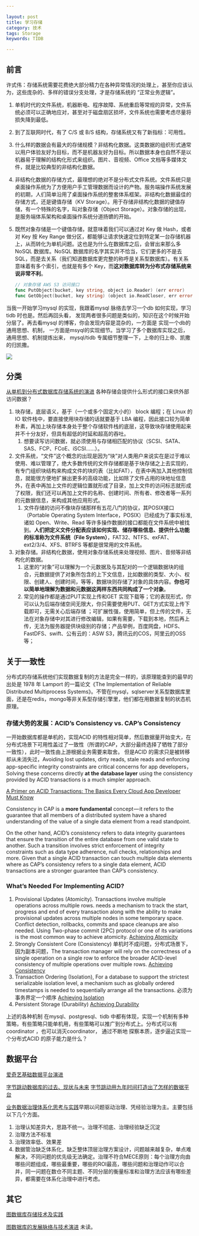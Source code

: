 ```yaml
---

layout: post
title: 学习存储
category: 技术
tags: Storage
keywords: TIDB

---
```


## 前言


许式伟：存储系统需要花费绝大部分精力在各种异常情况的处理上，甚至你应该认为，这些庞杂的、多样的错误分支处理，才是存储系统的 “正常业务逻辑”。

1. 单机时代的文件系统，机器断电、程序故障、系统重启等常规的异常，文件系统必须可以正确地应对，甚至对于磁盘扇区损坏，文件系统也需要考虑尽量将损失降到最低。
2. 到了互联网时代，有了 C/S 或 B/S 结构，存储系统又有了新指标：可用性。
3. 什么样的数据会有最大的存储规模？非结构化数据。这类数据的组织形式通常以用户体验友好为目标，而不是机器友好为目标。所以数据本身也自然不是以机器易于理解的结构化形式来组织。图片、音视频、Office 文档等多媒体文件，就是比较典型的非结构化数据。
4. 非结构化数据的存储方式，最理想的绝对不是分布式文件系统。文件系统只是桌面操作系统为了方便用户手工管理数据而设计的产物。服务端操作系统发展的初期，人们简单沿用了桌面操作系统的整套体系框架。非结构化数据最佳的存储方式，还是键值存储（KV Storage）。用于存储非结构化数据的键值存储，有一个特殊的名字，叫对象存储（Object Storage）。对象存储的出现，是服务端体系架构和桌面操作系统分道扬镳的开始。
5. 既然对象存储是一个键值存储，就意味着我们可以通过对 Key 做 Hash，或者对 Key 按 Key Range 做分区，都能够让请求快速定位到特定某一台存储机器上，从而转化为单机问题。这也是为什么在数据库之后，会冒出来那么多 NoSQL 数据库。NoSQL 数据库的名字其实并不恰当，它们更多的不是去 SQL，而是去关系（我们知道数据库更完整的称呼是关系型数据库）。有关系意味着有多个索引，也就是有多个 Key，而**这对数据库转为分布式存储系统来说非常不利**。

    ```go
    // 对象存储 AWS S3 访问接口
    func PutObject(bucket, key string, object io.Reader) (err error)
    func GetObject(bucket, key string) (object io.ReadCloser, err error)
    ```

当我一开始学习mysql 的实现，我跟着mysql 脉络去学习一个db 如何实现，学习tidb 时也是。然后再回头看， 发现两者很多问题是类似的，知识在这个时候开始分层了。再去看mysql 的博客，你会发现内容是混杂的，一方面是 实现一个db的通用思想、机制， 一方面是msyql的实现细节。当学习了多个数据库实现之后，通用思想、机制提炼出来， mysql/tidb 专属细节整理一下，上帝的归上帝、凯撒的归凯撒。

![](/public/upload/storage/learn_storage.png)

## 分类

[从单机到分布式数据库存储系统的演进](https://mp.weixin.qq.com/s/dMk34u_9R2w1piU-yHHQ9Q) 各种存储会提供什么形式的接口来供外部访问数据？
1. 块存储，底层语义，基于（一个或多个固定大小的） block 编程；在 Linux 的 IO 软件栈中，要直接使用块存储的话就要基于 LBA 编程，因此接口较为简单朴素，再加上块存储本身处于整个存储软件栈的底层，这导致块存储使用起来并不十分友好，但具有超低的时延和超高的吞吐。
    1. 想要读写访问数据，就必须使用与存储相匹配的协议（SCSI、SATA、SAS、FCP、FCoE、iSCSI……）。
3. 文件系统，“文件”这个概念的出现是因为“块”对人类用户来说实在是过于难以使用、难以管理了，绝大多数传统的文件存储都是基于块存储之上去实现的，有专门组织块结构来构成文件的块的表（比如FAT），在表中再加入其他控制信息，就能很方便地扩展出更多的高级功能，比如除了文件占用的块地址信息外，在表中再加上文件的逻辑位置就形成了目录，加上文件的访问标志就形成了权限，我们还可以再加上文件的名称、创建时间、所有者、修改者等一系列的元数据信息，来构成其他应用形式。
    1. 文件存储的访问不像块存储那样有五花八门的协议，其POSIX接口（Portable Operating System Interface，POSIX）已经成为了事实标准,诸如 Open、Write、Read 等许多操作数据的接口都能在文件系统中被找到。**人们把定义文件分配表应该如何实现、储存哪些信息、提供什么功能的标准称为文件系统（File System）**，FAT32、NTFS、exFAT、ext2/3/4、XFS、BTRFS 等都是很常用的文件系统。
2. 对象存储。非结构化数据，使用对象存储系统来处理视频、图片、音频等非结构化的数据。
    1. 这里的“对象”可以理解为一个元数据及与其配对的一个逻辑数据块的组合，元数据提供了对象所包含的上下文信息，比如数据的类型、大小、权限、创建人、创建时间，等等，数据块则存储了对象的具体内容。**你也可以简单地理解为数据和元数据这两样东西共同构成了一个对象**。
    1. 常见的操作都是通过PUT实现上传和GET 实现下载等；它的表现形式，你可以认为后端存储空间无限大，你只需要使用PUT、GET方式实现上传下载即可，无需关心后端存储 ；可扩展性强，使用简单，但上传的文件，无法在对象存储中对其进行修改编辑，如果有需要，下载到本地，然后再上传，无法为服务器提供块级别的存储；产品举例，百度网盘，HDFS、FastDFS、swift、公有云的：ASW S3，腾讯云的COS，阿里云的OSS等；


## 关于一致性

分布式的存储系统他们实现数据复制的方法是完全一样的，该原理能查到的最早的出处是 1978 年 Lamport 的一篇论文《The Implementation of Reliable Distributed Multiprocess Systems》。不管在mysql，sqlserver关系型数据库里面，还是在redis，mongo等非关系型存储引擎里，他们都在用数据复制的状态机原理。

### 存储大势的发展：ACID’s Consistency vs. CAP’s Consistency

一开始数据库都是单机的，实现ACID 的特性相对简单，然后数据量开始变大，在分布式场景下可用性盖过了一致性（所谓的CAP，大部分最终选择了牺牲了部分一致性），此时一致性由上游根据业务需要来取舍。 但是ACID 的需求只是被转移却从未消失过，Avoiding lost updates, dirty reads, stale reads and enforcing app-specific integrity constraints are critical concerns for app developers，Solving these concerns directly **at the database layer** using the consistency provided by ACID transactions is a much simpler approach.

[A Primer on ACID Transactions: The Basics Every Cloud App Developer Must Know](https://blog.yugabyte.com/a-primer-on-acid-transactions)

Consistency in CAP is a **more fundamental** concept — it refers to the guarantee that all members of a distributed system have a shared understanding of the value of a single data element from a read standpoint. 

On the other hand, ACID’s consistency refers to data integrity guarantees that ensure the transition of the entire database from one valid state to another. Such a transition involves strict enforcement of integrity constraints such as data type adherence, null checks, relationships and more. Given that a single ACID transaction can touch multiple data elements where as CAP’s consistency refers to a single data element, ACID transactions are a stronger guarantee than CAP’s consistency.

###  What’s Needed For Implementing ACID?

1. Provisional Updates (Atomicity). Transactions involve multiple operations across multiple rows.  needs a mechanism to track the start, progress and end of every transaction along with the ability to make provisional updates across multiple nodes in some temporary space. Conflict detection, rollbacks, commits and space cleanups are also needed. Using Two-phase commit (2PC) protocol or one of its variations is the most common way to achieve atomicity. [Achieving Atomicity](https://blog.yugabyte.com/6-signs-you-might-be-misunderstanding-acid-transactions-in-distributed-databases/)
2. Strongly Consistent Core (Consistency)  单机时不成问题，分布式场景下，因为副本问题，The transaction manager will rely on the correctness of a single operation on a single row to enforce the broader ACID-level consistency of multiple operations over multiple rows.  [Achieving Consistency](https://blog.yugabyte.com/6-signs-you-might-be-misunderstanding-acid-transactions-in-distributed-databases/)
3. Transaction Ordering (Isolation), For a database to support the strictest serializable isolation level, a mechanism such as globally ordered timestamps is needed to sequentially arrange all the transactions. 必须为事务界定一个顺序 [Achieving Isolation](https://blog.yugabyte.com/6-signs-you-might-be-misunderstanding-acid-transactions-in-distributed-databases/)
4. Persistent Storage (Durability) [Achieving Durability](https://blog.yugabyte.com/6-signs-you-might-be-misunderstanding-acid-transactions-in-distributed-databases/)

上述的各种机制 在mysql、postgresql、tidb 中都有体现，实现一个机制有多种策略，有些策略只能单机用，有些策略可以推广到分布式上。分布式可以有coordinator ，也可以消灭coordinator， 通过不断地 探察本质，逐步逼近实现一个分布式ACID 的原子能力是什么？ 

## 数据平台

[爱奇艺基础数据平台演进](https://mp.weixin.qq.com/s/zKZ8jJ1pzNlZ2s3jpeFvJA)

[字节跳动数据库的过去、现状与未来](https://mp.weixin.qq.com/s/4Bvo0EBo_xtKdVcqhGynCQ)
[字节跳动用九年时间打造出了怎样的数据平台](https://mp.weixin.qq.com/s/kOPmedd4N2OxRP-JEk1c2g)

[业务数据治理体系化思考与实践](https://mp.weixin.qq.com/s/AlxIMPnKcWSyhOSe8-OfTQ)早期以问题驱动治理、凭经验治理为主。主要包括以下几个方面。
1. 治理认知差异大，思路不统一。治理不彻底、治理经验缺乏沉淀
2. 治理方法不标准
3. 治理效率低、效果差
4. 数据管治缺乏体系化，缺乏整体顶层治理方案设计，问题越来越复杂，单点难解决，不同问题的优先级无法确定。治理不符合MECE原则：每个治理方向由哪些问题组成，哪些最重要，哪些的ROI最高，哪些问题和治理动作可以合并，同一问题在数仓不同主题、不同分层的衡量标准和治理方法应该有哪些差异，都需要在体系化治理中进行考虑。

## 其它

[图数据库存储技术及实践](https://mp.weixin.qq.com/s/NCvw1P5AXWIsDdi2tc5J7Q)

[图数据库的发展脉络与技术演进](https://mp.weixin.qq.com/s/8MHQT6J-ah3KElx5ZtmHwA) 未读。